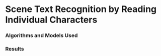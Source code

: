 # Scene Text Recognition by Reading Individual Characters


### Algorithms and Models Used


### Results

